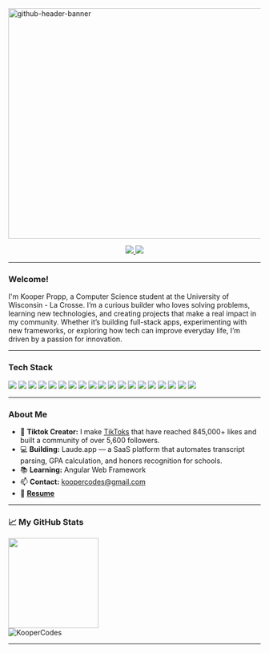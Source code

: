 <!-- Banner at the top of your README.md -->
<img width="1700" height="460" alt="github-header-banner" src="https://github.com/user-attachments/assets/e4350794-9f58-4a38-952a-b943c7bb7b3c" />
<br />

<!-- Social Badges -->
<p align="center">
  <a href="https://www.linkedin.com/in/kooperpropp/">
    <img src="https://img.shields.io/badge/-My%20LinkedIn-0e76a8?style=for-the-badge&logo=Linkedin&logoColor=white"/>
  </a>
  <a href="https://kooper.codes/">
    <img src="https://img.shields.io/badge/My%20Website-3b5998?style=for-the-badge&logo=google-chrome&logoColor=white"/>
  </a>
</p>

---

### Welcome!

I'm Kooper Propp, a Computer Science student at the University of Wisconsin - La Crosse. I’m a curious builder who loves solving problems, learning new technologies, and creating projects that make a real impact in my community. Whether it’s building full-stack apps, experimenting with new frameworks, or exploring how tech can improve everyday life, I’m driven by a passion for innovation.

---

### Tech Stack

<p>
  <img src="https://img.shields.io/badge/Python-3670A0?style=for-the-badge&logo=python&logoColor=ffdd54"/>
  <img src="https://img.shields.io/badge/JavaScript-F7DF1E?style=for-the-badge&logo=javascript&logoColor=323330"/>
  <img src="https://img.shields.io/badge/TypeScript-3178C6?style=for-the-badge&logo=typescript&logoColor=fff"/>
  <img src="https://img.shields.io/badge/Java-ED8B00?style=for-the-badge&logo=java&logoColor=white"/>
  <img src="https://img.shields.io/badge/HTML5-E34F26?style=for-the-badge&logo=html5&logoColor=white"/>
  <img src="https://img.shields.io/badge/dart-%230175C2.svg?style=for-the-badge&logo=dart&logoColor=white">
  <img src="https://img.shields.io/badge/CSS3-1572B6?style=for-the-badge&logo=css3&logoColor=white"/>
  <img src="https://img.shields.io/badge/chakra-%234ED1C5.svg?style=for-the-badge&logo=chakraui&logoColor=white">
  <img src="https://img.shields.io/badge/SQL-4479A1?style=for-the-badge&logo=database&logoColor=white"/>
  <img src="https://img.shields.io/badge/Git-F05032?style=for-the-badge&logo=git&logoColor=white"/>
  <img src="https://img.shields.io/badge/MongoDB-%234ea94b.svg?style=for-the-badge&logo=mongodb&logoColor=white">
  <img src="https://img.shields.io/badge/Flutter-%2302569B.svg?style=for-the-badge&logo=Flutter&logoColor=white">
  <img src="https://img.shields.io/badge/flask-%23000.svg?style=for-the-badge&logo=flask&logoColor=white">
  <img src="https://img.shields.io/badge/Spring_Boot-6DB33F?style=for-the-badge&logo=spring-boot&logoColor=white">
  <img src="https://img.shields.io/badge/javafx-%23FF0000.svg?style=for-the-badge&logo=javafx&logoColor=white">
  <img src="https://img.shields.io/badge/firebase-a08021?style=for-the-badge&logo=firebase&logoColor=ffcd34">
  <img src="https://img.shields.io/badge/react-%2320232a.svg?style=for-the-badge&logo=react&logoColor=%2361DAFB">
  <img src="https://img.shields.io/badge/vercel-%23000000.svg?style=for-the-badge&logo=vercel&logoColor=white">
  <img src="https://img.shields.io/badge/figma-%23F24E1E.svg?style=for-the-badge&logo=figma&logoColor=white">
  
  
</p>

---

### About Me

- 🎵 **Tiktok Creator:** I make [TikToks](https://www.tiktok.com/@kooperlol) that have reached 845,000+ likes and built a community of over 5,600 followers.
- 💻 **Building:** Laude.app — a SaaS platform that automates transcript parsing, GPA calculation, and honors recognition for schools.
- 📚 **Learning:** Angular Web Framework
- 📫 **Contact:** koopercodes@gmail.com
- 📄 **[Resume](https://www.linkedin.com/in/kooperpropp/overlay/1758312761671/single-media-viewer/?profileId=ACoAAEUZCCgBhrHsFBkox_5GAfDSveox06LGlL0)**

---

### 📈 My GitHub Stats

<p>
  <img height="180em" src="https://github-readme-stats.vercel.app/api?username=Kooperlol&show_icons=true&hide_border=true&count_private=true&include_all_commits=true" />
  <br />
  <img src="https://komarev.com/ghpvc/?username=Kooperlol&label=Profile%20views&color=0e75b6&style=flat" alt="KooperCodes" />
</p>

---
